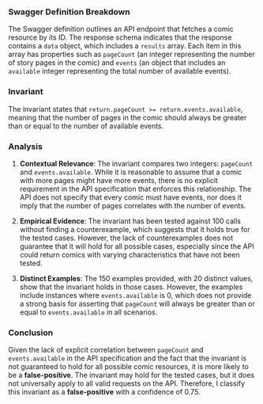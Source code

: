 ### Swagger Definition Breakdown
The Swagger definition outlines an API endpoint that fetches a comic resource by its ID. The response schema indicates that the response contains a `data` object, which includes a `results` array. Each item in this array has properties such as `pageCount` (an integer representing the number of story pages in the comic) and `events` (an object that includes an `available` integer representing the total number of available events).

### Invariant
The invariant states that `return.pageCount >= return.events.available`, meaning that the number of pages in the comic should always be greater than or equal to the number of available events.

### Analysis
1. **Contextual Relevance**: The invariant compares two integers: `pageCount` and `events.available`. While it is reasonable to assume that a comic with more pages might have more events, there is no explicit requirement in the API specification that enforces this relationship. The API does not specify that every comic must have events, nor does it imply that the number of pages correlates with the number of events.

2. **Empirical Evidence**: The invariant has been tested against 100 calls without finding a counterexample, which suggests that it holds true for the tested cases. However, the lack of counterexamples does not guarantee that it will hold for all possible cases, especially since the API could return comics with varying characteristics that have not been tested.

3. **Distinct Examples**: The 150 examples provided, with 20 distinct values, show that the invariant holds in those cases. However, the examples include instances where `events.available` is 0, which does not provide a strong basis for asserting that `pageCount` will always be greater than or equal to `events.available` in all scenarios.

### Conclusion
Given the lack of explicit correlation between `pageCount` and `events.available` in the API specification and the fact that the invariant is not guaranteed to hold for all possible comic resources, it is more likely to be a **false-positive**. The invariant may hold for the tested cases, but it does not universally apply to all valid requests on the API. Therefore, I classify this invariant as a **false-positive** with a confidence of 0.75.
